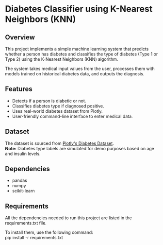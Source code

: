 # Diabetes Classifier using K-Nearest Neighbors (KNN)

## Overview
This project implements a simple machine learning system that predicts whether a person has diabetes and classifies the type of diabetes (Type 1 or Type 2) using the K-Nearest Neighbors (KNN) algorithm.

The system takes medical input values from the user, processes them with models trained on historical diabetes data, and outputs the diagnosis.

## Features
- Detects if a person is diabetic or not.
- Classifies diabetes type if diagnosed positive.
- Uses real-world diabetes dataset from Plotly.
- User-friendly command-line interface to enter medical data.

## Dataset
The dataset is sourced from [Plotly's Diabetes Dataset](https://github.com/plotly/datasets/blob/master/diabetes.csv).  
**Note:** Diabetes type labels are simulated for demo purposes based on age and insulin levels.

## Dependencies
- pandas
- numpy
- scikit-learn

## Requirements
All the dependencies needed to run this project are listed in the requirements.txt file.

To install them, use the following command:
<br>
pip install -r requirements.txt